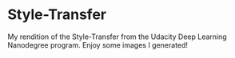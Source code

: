 # Style-Transfer
My rendition of the Style-Transfer from the Udacity Deep Learning Nanodegree program. Enjoy some images I generated!

